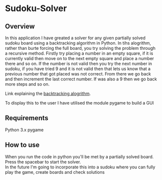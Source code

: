 # Sudoku-Solver
## Overview
In this application I have greated a solver for any given partially solved sudoku board using a backtracking algorithm in Python. In tihs alogrithm, rather than burte forcing the full board, you try solving the problem through a recursive method. Firstly try placing a number in an empty square, if it is currently valid then move on to the next empty square and place a number there and so on. If the number is not valid then you try the next number in sudoku, if you have tried 9 and it is not valid then that lets us know that a previous number that got placed was not correct. From there we go back and then increment the last correct number. If was also a 9 then we go back more steps and so on.   

Link explaining the [backtracking alogrithm](https://www.geeksforgeeks.org/backtracking-algorithms/).

To display this to the user I have utilised the module pygame to build a GUI

## Requirements
Python 3.x
pygame

## How to use
When you run the code in python you'll be met by a partially solved board. Press the spacebar to start the solver.  
In the future I'm going to incorporate this into a sudoku where you can fully play the game, create boards and check solutions
